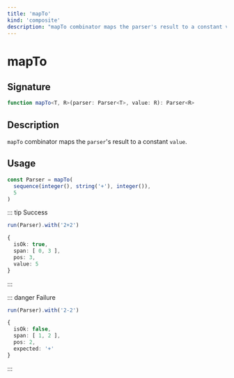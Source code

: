 ```yaml
---
title: 'mapTo'
kind: 'composite'
description: "mapTo combinator maps the parser's result to a constant value."
---
```


# mapTo <Composite />

## Signature

```ts
function mapTo<T, R>(parser: Parser<T>, value: R): Parser<R>
```

## Description

`mapTo` combinator maps the `parser`'s result to a constant `value`.

## Usage

```ts
const Parser = mapTo(
  sequence(integer(), string('+'), integer()),
  5
)
```

::: tip Success
```ts
run(Parser).with('2+2')

{
  isOk: true,
  span: [ 0, 3 ],
  pos: 3,
  value: 5
}
```
:::

::: danger Failure
```ts
run(Parser).with('2-2')

{
  isOk: false,
  span: [ 1, 2 ],
  pos: 2,
  expected: '+'
}
```
:::
